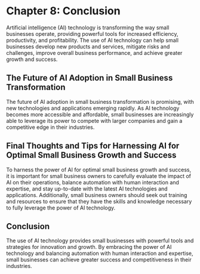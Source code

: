 Chapter 8: Conclusion
=====================

Artificial intelligence (AI) technology is transforming the way small businesses operate, providing powerful tools for increased efficiency, productivity, and profitability. The use of AI technology can help small businesses develop new products and services, mitigate risks and challenges, improve overall business performance, and achieve greater growth and success.

The Future of AI Adoption in Small Business Transformation
----------------------------------------------------------

The future of AI adoption in small business transformation is promising, with new technologies and applications emerging rapidly. As AI technology becomes more accessible and affordable, small businesses are increasingly able to leverage its power to compete with larger companies and gain a competitive edge in their industries.

Final Thoughts and Tips for Harnessing AI for Optimal Small Business Growth and Success
---------------------------------------------------------------------------------------

To harness the power of AI for optimal small business growth and success, it is important for small business owners to carefully evaluate the impact of AI on their operations, balance automation with human interaction and expertise, and stay up-to-date with the latest AI technologies and applications. Additionally, small business owners should seek out training and resources to ensure that they have the skills and knowledge necessary to fully leverage the power of AI technology.

Conclusion
----------

The use of AI technology provides small businesses with powerful tools and strategies for innovation and growth. By embracing the power of AI technology and balancing automation with human interaction and expertise, small businesses can achieve greater success and competitiveness in their industries.
